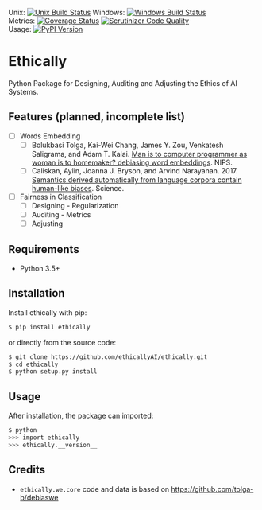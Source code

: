 Unix: [![Unix Build Status](https://img.shields.io/travis/ethicallyAI/ethically/master.svg)](https://travis-ci.org/ethicallyAI/ethically) Windows: [![Windows Build Status](https://img.shields.io/appveyor/ci/ethicallyAI/ethically/master.svg)](https://ci.appveyor.com/project/shlomihod/ethically)<br> Metrics: [![Coverage Status](https://img.shields.io/coveralls/ethicallyAI/ethically/master.svg)](https://coveralls.io/r/ethicallyAI/ethically) [![Scrutinizer Code Quality](https://img.shields.io/scrutinizer/g/ethicallyAI/ethically.svg)](https://scrutinizer-ci.com/g/ethicallyAI/ethically/?branch=master)<br>Usage: [![PyPI Version](https://img.shields.io/pypi/v/ethically.svg)](https://pypi.org/project/ethically)

# Ethically
Python Package for Designing, Auditing and Adjusting the Ethics of AI Systems.

## Features (planned, incomplete list)
- [ ] Words Embedding
  - [ ] Bolukbasi Tolga, Kai-Wei Chang, James Y. Zou, Venkatesh Saligrama, and Adam T. Kalai. [Man is to computer programmer as woman is to homemaker? debiasing word embeddings](https://arxiv.org/abs/1607.06520). NIPS.
  - [ ] Caliskan, Aylin, Joanna J. Bryson, and Arvind Narayanan. 2017. [Semantics derived automatically from language corpora contain human-like biases](https://researchportal.bath.ac.uk/en/publications/semantics-derived-automatically-from-language-corpora-necessarily). Science.

- [ ] Fairness in Classification
  - [ ] Designing - Regularization
  - [ ] Auditing - Metrics
  - [ ] Adjusting

## Requirements

* Python 3.5+

## Installation

Install ethically with pip:

```sh
$ pip install ethically
```

or directly from the source code:

```sh
$ git clone https://github.com/ethicallyAI/ethically.git
$ cd ethically
$ python setup.py install
```

## Usage

After installation, the package can imported:

```sh
$ python
>>> import ethically
>>> ethically.__version__
```


## Credits
* `ethically.we.core` code and data is based on
https://github.com/tolga-b/debiaswe
